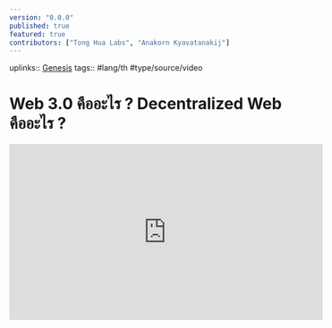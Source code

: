 ```yaml
---
version: "0.0.0"
published: true
featured: true
contributors: ["Tong Hua Labs", "Anakorn Kyavatanakij"]
---
```

uplinks:: [Genesis](./Genesis.md)
tags:: #lang/th #type/source/video

# Web 3.0 คืออะไร ? Decentralized Web คืออะไร ?

<iframe width="560" height="315" src="https://www.youtube.com/embed/Nt1mAzFjz_g" title="YouTube video player" frameborder="0" allow="accelerometer; autoplay; clipboard-write; encrypted-media; gyroscope; picture-in-picture" allowfullscreen></iframe>
